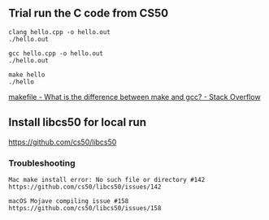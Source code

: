 ## Trial run the C code from CS50

```shell
clang hello.cpp -o hello.out
./hello.out
```

```shell
gcc hello.cpp -o hello.out
./hello.out
```

```shell
make hello
./hello
```

[makefile - What is the difference between make and gcc? - Stack Overflow](https://stackoverflow.com/questions/768373/what-is-the-difference-between-make-and-gcc)

## Install libcs50 for local run

https://github.com/cs50/libcs50

### Troubleshooting

    Mac make install error: No such file or directory #142
    https://github.com/cs50/libcs50/issues/142

    macOS Mojave compiling issue #158
    https://github.com/cs50/libcs50/issues/158

